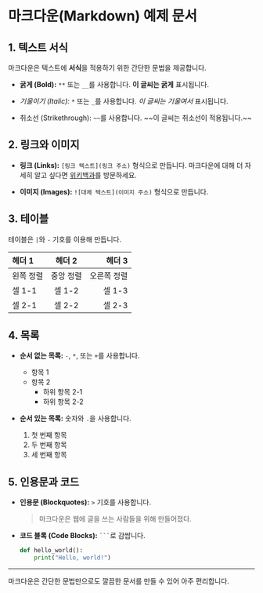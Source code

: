 # 마크다운(Markdown) 예제 문서

## 1\. 텍스트 서식

마크다운은 텍스트에 **서식**을 적용하기 위한 간단한 문법을 제공합니다.

  * **굵게 (Bold):** `**` 또는 `__`를 사용합니다.
    **이 글씨는 굵게** 표시됩니다.

  * *기울이기 (Italic):* `*` 또는 `_`를 사용합니다.
    *이 글씨는 기울여서* 표시됩니다.

  * 취소선 (Strikethrough): `~~`를 사용합니다.
    \~\~이 글씨는 취소선이 적용됩니다.\~\~

## 2\. 링크와 이미지

  * **링크 (Links):** `[링크 텍스트](링크 주소)` 형식으로 만듭니다.
    마크다운에 대해 더 자세히 알고 싶다면 [위키백과](https://www.google.com/search?q=https://ko.wikipedia.org/wiki/%EB%A7%88%ED%81%AC%EB%8B%A4%EC%9A%B4)를 방문하세요.

  * **이미지 (Images):** `![대체 텍스트](이미지 주소)` 형식으로 만듭니다.

## 3\. 테이블

테이블은 `|`와 `-` 기호를 이용해 만듭니다.

| 헤더 1 | 헤더 2 | 헤더 3 |
| :--- | :---: | ---: |
| 왼쪽 정렬 | 중앙 정렬 | 오른쪽 정렬 |
| 셀 1-1 | 셀 1-2 | 셀 1-3 |
| 셀 2-1 | 셀 2-2 | 셀 2-3 |

## 4\. 목록

  * **순서 없는 목록:** `-`, `*`, 또는 `+`를 사용합니다.

      * 항목 1
      * 항목 2
          * 하위 항목 2-1
          * 하위 항목 2-2

  * **순서 있는 목록:** 숫자와 `.`을 사용합니다.

    1.  첫 번째 항목
    2.  두 번째 항목
    3.  세 번째 항목

## 5\. 인용문과 코드

  * **인용문 (Blockquotes):** `>` 기호를 사용합니다.

    > 마크다운은 웹에 글을 쓰는 사람들을 위해 만들어졌다.

  * **코드 블록 (Code Blocks):** ` ``` `로 감쌉니다.

    ```python
    def hello_world():
        print("Hello, world!")
    ```

-----

마크다운은 간단한 문법만으로도 깔끔한 문서를 만들 수 있어 아주 편리합니다.